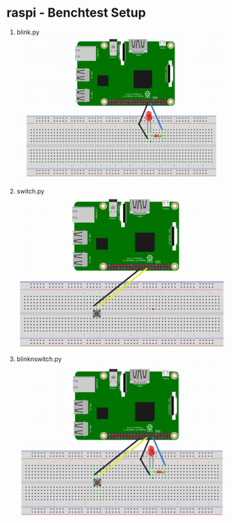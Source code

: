 # raspi - Benchtest Setup
1. blink.py 
![Alt text](https://github.com/cjhpdx/raspi/blob/master/blink.png)

1. switch.py 
![Alt text](https://github.com/cjhpdx/raspi/blob/master/switch.png)

1. blinknswitch.py
![Alt text](https://github.com/cjhpdx/raspi/blob/master/blinknswitch.png)
